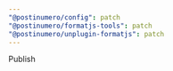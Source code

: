 ```yaml
---
"@postinumero/config": patch
"@postinumero/formatjs-tools": patch
"@postinumero/unplugin-formatjs": patch
---
```


Publish
